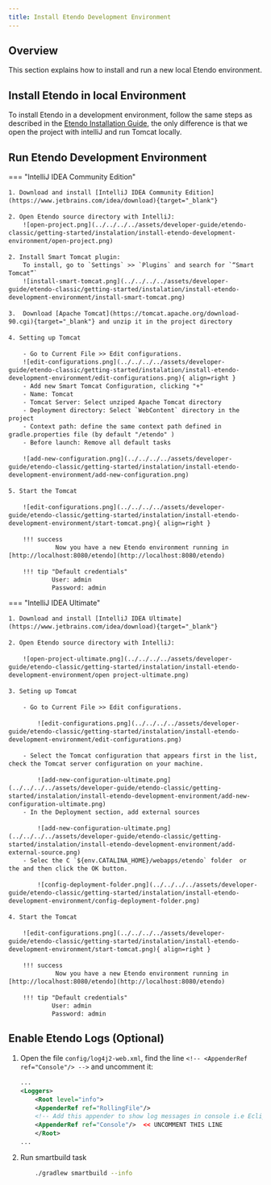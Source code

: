 ```yaml
---
title: Install Etendo Development Environment
---
```


## Overview

This section explains how to install and run a new local Etendo environment.


## Install Etendo in local Environment

To install Etendo in a development environment, follow the same steps as described in the [Etendo Installation Guide](/getting-started/installation), the only difference is that we open the project with intelliJ and run Tomcat locally.


## Run Etendo Development Environment

=== "IntelliJ IDEA Community Edition"

    1. Download and install [IntelliJ IDEA Community Edition](https://www.jetbrains.com/idea/download){target="_blank"}

    2. Open Etendo source directory with IntelliJ:
        ![open-project.png](../../../../assets/developer-guide/etendo-classic/getting-started/instalation/install-etendo-development-environment/open-project.png)

    2. Install Smart Tomcat plugin:
        To install, go to `Settings` >> `Plugins` and search for `“Smart Tomcat”`
        ![install-smart-tomcat.png](../../../../assets/developer-guide/etendo-classic/getting-started/instalation/install-etendo-development-environment/install-smart-tomcat.png)

    3.  Download [Apache Tomcat](https://tomcat.apache.org/download-90.cgi){target="_blank"} and unzip it in the project directory

    4. Setting up Tomcat
        
        - Go to Current File >> Edit configurations.
        ![edit-configurations.png](../../../../assets/developer-guide/etendo-classic/getting-started/instalation/install-etendo-development-environment/edit-configurations.png){ align=right }
        - Add new Smart Tomcat Configuration, clicking "+"
        - Name: Tomcat
        - Tomcat Server: Select unziped Apache Tomcat directory
        - Deployment directory: Select `WebContent` directory in the project
        - Context path: define the same context path defined in gradle.properties file (by default "/etendo" )
        - Before launch: Remove all default tasks

        ![add-new-configuration.png](../../../../assets/developer-guide/etendo-classic/getting-started/instalation/install-etendo-development-environment/add-new-configuration.png) 

    5. Start the Tomcat 

        ![edit-configurations.png](../../../../assets/developer-guide/etendo-classic/getting-started/instalation/install-etendo-development-environment/start-tomcat.png){ align=right }
        
        !!! success
                 Now you have a new Etendo environment running in [http://localhost:8080/etendo](http://localhost:8080/etendo)

        !!! tip "Default credentials"
                User: admin  
                Password: admin



=== "IntelliJ IDEA Ultimate"

    1. Download and install [IntelliJ IDEA Ultimate](https://www.jetbrains.com/idea/download){target="_blank"}

    2. Open Etendo source directory with IntelliJ:

        ![open-project-ultimate.png](../../../../assets/developer-guide/etendo-classic/getting-started/instalation/install-etendo-development-environment/open project-ultimate.png)

    3. Seting up Tomcat
        
        - Go to Current File >> Edit configurations.
            
            ![edit-configurations.png](../../../../assets/developer-guide/etendo-classic/getting-started/instalation/install-etendo-development-environment/edit-configurations.png)
        
        - Select the Tomcat configuration that appears first in the list, check the Tomcat server configuration on your machine.
            
            ![add-new-configuration-ultimate.png](../../../../assets/developer-guide/etendo-classic/getting-started/instalation/install-etendo-development-environment/add-new-configuration-ultimate.png)
        - In the Deployment section, add external sources 

            ![add-new-configuration-ultimate.png](../../../../assets/developer-guide/etendo-classic/getting-started/instalation/install-etendo-development-environment/add-external-source.png)
        - Selec the C `${env.CATALINA_HOME}/webapps/etendo` folder  or  the and then click the OK button.

            ![config-deployment-folder.png](../../../../assets/developer-guide/etendo-classic/getting-started/instalation/install-etendo-development-environment/config-deployment-folder.png)

    4. Start the Tomcat

        ![edit-configurations.png](../../../../assets/developer-guide/etendo-classic/getting-started/instalation/install-etendo-development-environment/start-tomcat.png){ align=right }
        
        !!! success
                 Now you have a new Etendo environment running in [http://localhost:8080/etendo](http://localhost:8080/etendo)

        !!! tip "Default credentials"
                User: admin  
                Password: admin



## Enable Etendo Logs (Optional)

1.  Open the file `config/log4j2-web.xml`, find the line `<!-- <AppenderRef ref="Console"/> -->` and uncomment it:

    ``` XML title="config/log4j2-web.xml"
    ...
    <Loggers>
        <Root level="info">
        <AppenderRef ref="RollingFile"/>
        <!-- Add this appender to show log messages in console i.e Eclipse: -->
        <AppenderRef ref="Console"/>  << UNCOMMENT THIS LINE
        </Root>
    ...
    ```
2. Run smartbuild task

    ``` bash title="Terminal"
        ./gradlew smartbuild --info 
    ```